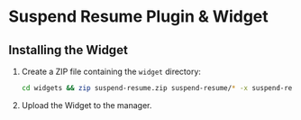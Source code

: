 # Suspend Resume Plugin & Widget

## Installing the Widget

1. Create a ZIP file containing the `widget` directory:

   ```bash
   cd widgets && zip suspend-resume.zip suspend-resume/* -x suspend-resume/src/
   ```
   
2. Upload the Widget to the manager.
